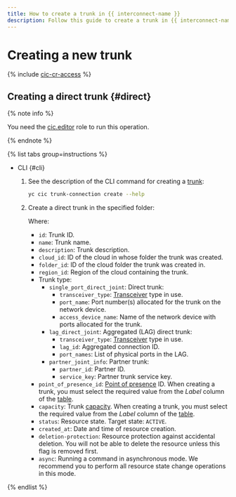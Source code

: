 ```yaml
---
title: How to create a trunk in {{ interconnect-name }}
description: Follow this guide to create a trunk in {{ interconnect-name }}.
---
```


# Creating a new trunk

{% include [cic-cr-access](../../_includes/interconnect/cic-cr-access.md) %}

## Creating a direct trunk {#direct}

{% note info %}

You need the [cic.editor](../security/index.md#cic-editor) role to run this operation.

{% endnote %}

{% list tabs group=instructions %}

- CLI {#cli}

  1. See the description of the CLI command for creating a [trunk](../concepts/trunk.md):

      ```bash
      yc cic trunk-connection create --help
      ```

  1. Create a direct trunk in the specified folder:



      Where:
      * `id`: Trunk ID.
      * `name`: Trunk name.
      * `description`: Trunk description.
      * `cloud_id`: ID of the cloud in whose folder the trunk was created.
      * `folder_id`: ID of the cloud folder the trunk was created in.
      * `region_id`: Region of the cloud containing the trunk.
      * Trunk type:
        * `single_port_direct_joint`: Direct trunk:
           * `transceiver_type`: [Transceiver](../concepts/transceivers.md) type in use.
           * `port_name`: Port number(s) allocated for the trunk on the network device.
           * `access_device_name`: Name of the network device with ports allocated for the trunk.
        * `lag_direct_joint`: Aggregated (LAG) direct trunk:
           * `transceiver_type`: [Transceiver](../concepts/transceivers.md) type in use.
           * `lag_id`: Aggregated connection ID.
           * `port_names`: List of physical ports in the LAG.
        * `partner_joint_info`: Partner trunk:
           * `partner_id`: Partner ID.
           * `service_key`: Partner trunk service key.
      * `point_of_presence_id`: [Point of presence](../concepts/pops.md) ID. When creating a trunk, you must select the required value from the _Label_ column of the [table](../concepts/pops.md).
      * `capacity`: Trunk [capacity](../concepts/capacity.md). When creating a trunk, you must select the required value from the _Label_ column of the [table](../concepts/capacity.md).
      * `status`: Resource state. Target state: `ACTIVE`.
      * `created_at`: Date and time of resource creation.
      * `deletion-protection`: Resource protection against accidental deletion. You will not be able to delete the resource unless this flag is removed first.
      * `async`: Running a command in asynchronous mode. We recommend you to perform all resource state change operations in this mode.

{% endlist %}



